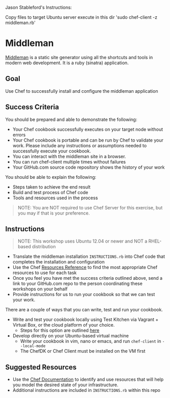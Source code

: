 Jason Stableford's Instructions:

Copy files to target Ubuntu server
execute in this dir 'sudo chef-client -z middleman.rb'


# Middleman

[Middleman](http://middlemanapp.com/) is a static site generator using all the shortcuts and tools in modern web development. It is a ruby (sinatra) application.

## Goal

Use Chef to successfully install and configure the middleman application

## Success Criteria

You should be prepared and able to demonstrate the following:

* Your Chef cookbook successfully executes on your target node without errors
* Your Chef cookbook is portable and can be run by Chef to validate your work. Please include any instructions or assumptions needed to successfully execute your cookbook.
* You can interact with the middleman site in a browser.
* You can run chef-client multiple times without failures
* Your GitHub.com source code repository shows the history of your work

You should be able to explain the following:

* Steps taken to achieve the end result
* Build and test process of Chef code
* Tools and resources used in the process

>NOTE: You are NOT required to use Chef Server for this exercise, but you may if that is your preference.

## Instructions

>NOTE: This workshop uses Ubuntu 12.04 or newer and NOT a RHEL-based distribution

* Translate the middleman installation `INSTRUCTIONS.rb` into Chef code that completes the installation and configuration
* Use the Chef [Resources Reference](https://docs.chef.io/resources.html) to find the most appropriate Chef resources to use for each task
* Once you feel you have met the success criteria outlined above, send a link to your GitHub.com repo to the person coordinating these workshops on your behalf
* Provide instructions for us to run your cookbook so that we can test your work.

There are a couple of ways that you can write, test and run your cookbook.

* Write and test your cookbook locally using Test Kitchen via Vagrant + Virtual Box, or the cloud platform of your choice.
  * Steps for this option are outlined [here](https://learn.chef.io/tutorials/local-development/)
* Develop directly on your Ubuntu-based virtual machine
  * Write your cookbook in vim, nano or emacs, and run `chef-client` in `--local-mode`
  * The ChefDK or Chef Client must be installed on the VM first

## Suggested Resources

* Use the [Chef Documentation](http://docs.chef.io) to identify and use resources that will help you model the desired state of your infrastructure.
* Additional instructions are included in `INSTRUCTIONS.rb` within this repo
